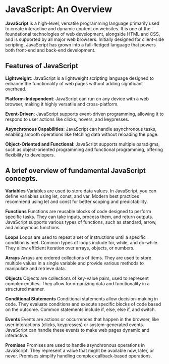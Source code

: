 
# JavaScript: An Overview
**JavaScript** is a high-level, versatile programming language primarily used to create interactive and dynamic content on websites. It is one of the foundational technologies of web development, alongside HTML and CSS, and is supported by all major web browsers. Initially designed for client-side scripting, JavaScript has grown into a full-fledged language that powers both front-end and back-end development.

## Features of JavaScript
**Lightweight**:
JavaScript is a lightweight scripting language designed to enhance the functionality of web pages without adding significant overhead.

**Platform-Independent**:
JavaScript can run on any device with a web browser, making it highly versatile and cross-platform.

**Event-Driven**:
JavaScript supports event-driven programming, allowing it to respond to user actions like clicks, hovers, and keypresses.

**Asynchronous Capabilities**:
JavaScript can handle asynchronous tasks, enabling smooth operations like fetching data without reloading the page.

**Object-Oriented and Functional**:
JavaScript supports multiple paradigms, such as object-oriented programming and functional programming, offering flexibility to developers.

## A brief overview of fundamental JavaScript concepts.

**Variables**
Variables are used to store data values. In JavaScript, you can define variables using let, const, and var. Modern best practices recommend using let and const for better scoping and predictability.

**Functions**
Functions are reusable blocks of code designed to perform specific tasks. They can take inputs, process them, and return outputs. JavaScript supports various types of functions, such as standard, arrow, and anonymous functions.

**Loops**
Loops are used to repeat a set of instructions until a specific condition is met. Common types of loops include for, while, and do-while. They allow efficient iteration over arrays, objects, or numbers.

**Arrays**
Arrays are ordered collections of items. They are used to store multiple values in a single variable and provide various methods to manipulate and retrieve data.

**Objects**
Objects are collections of key-value pairs, used to represent complex entities. They allow for organizing data and functionality in a structured manner.

**Conditional Statements**
Conditional statements allow decision-making in code. They evaluate conditions and execute specific blocks of code based on the outcome. Common statements include if, else, else if, and switch.

**Events**
Events are actions or occurrences that happen in the browser, like user interactions (clicks, keypresses) or system-generated events. JavaScript can handle these events to make web pages dynamic and interactive.

**Promises**
Promises are used to handle asynchronous operations in JavaScript. They represent a value that might be available now, later, or never. Promises simplify handling complex callback-based operations.
